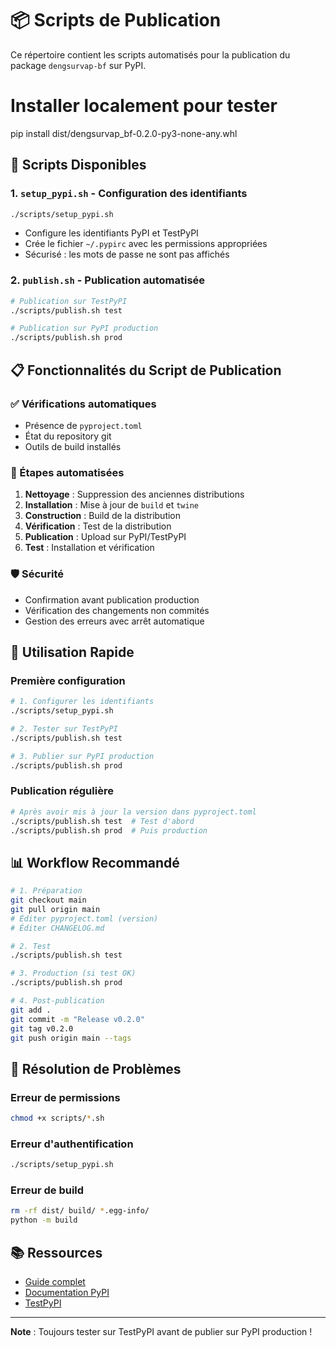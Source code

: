 # 📦 Scripts de Publication

Ce répertoire contient les scripts automatisés pour la publication du package `dengsurvap-bf` sur PyPI.
# Installer localement pour tester
pip install dist/dengsurvap_bf-0.2.0-py3-none-any.whl
## 🚀 Scripts Disponibles

### 1. `setup_pypi.sh` - Configuration des identifiants
```bash
./scripts/setup_pypi.sh
```
- Configure les identifiants PyPI et TestPyPI
- Crée le fichier `~/.pypirc` avec les permissions appropriées
- Sécurisé : les mots de passe ne sont pas affichés

### 2. `publish.sh` - Publication automatisée
```bash
# Publication sur TestPyPI
./scripts/publish.sh test

# Publication sur PyPI production
./scripts/publish.sh prod
```

## 📋 Fonctionnalités du Script de Publication

### ✅ Vérifications automatiques
- Présence de `pyproject.toml`
- État du repository git
- Outils de build installés

### 🔄 Étapes automatisées
1. **Nettoyage** : Suppression des anciennes distributions
2. **Installation** : Mise à jour de `build` et `twine`
3. **Construction** : Build de la distribution
4. **Vérification** : Test de la distribution
5. **Publication** : Upload sur PyPI/TestPyPI
6. **Test** : Installation et vérification

### 🛡️ Sécurité
- Confirmation avant publication production
- Vérification des changements non commités
- Gestion des erreurs avec arrêt automatique

## 🎯 Utilisation Rapide

### Première configuration
```bash
# 1. Configurer les identifiants
./scripts/setup_pypi.sh

# 2. Tester sur TestPyPI
./scripts/publish.sh test

# 3. Publier sur PyPI production
./scripts/publish.sh prod
```

### Publication régulière
```bash
# Après avoir mis à jour la version dans pyproject.toml
./scripts/publish.sh test  # Test d'abord
./scripts/publish.sh prod  # Puis production
```

## 📊 Workflow Recommandé

```bash
# 1. Préparation
git checkout main
git pull origin main
# Éditer pyproject.toml (version)
# Éditer CHANGELOG.md

# 2. Test
./scripts/publish.sh test

# 3. Production (si test OK)
./scripts/publish.sh prod

# 4. Post-publication
git add .
git commit -m "Release v0.2.0"
git tag v0.2.0
git push origin main --tags
```

## 🚨 Résolution de Problèmes

### Erreur de permissions
```bash
chmod +x scripts/*.sh
```

### Erreur d'authentification
```bash
./scripts/setup_pypi.sh
```

### Erreur de build
```bash
rm -rf dist/ build/ *.egg-info/
python -m build
```

## 📚 Ressources

- [Guide complet](./../GUIDE_PUBLICATION_PYPI.md)
- [Documentation PyPI](https://packaging.python.org/)
- [TestPyPI](https://test.pypi.org/)

---

**Note** : Toujours tester sur TestPyPI avant de publier sur PyPI production ! 